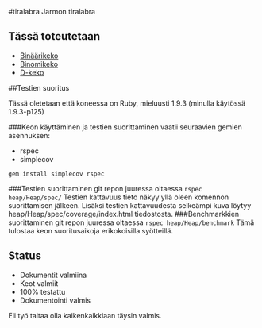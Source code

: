 #tiralabra
Jarmon tiralabra

Tässä toteutetaan
-----------------
* [Binäärikeko](http://en.wikipedia.org/wiki/Binary_heap)
* [Binomikeko](http://en.wikipedia.org/wiki/Binomial_heap)
* [D-keko](http://en.wikipedia.org/wiki/D-ary_heap)




##Testien suoritus

Tässä oletetaan että koneessa on Ruby, mieluusti 1.9.3 (minulla käytössä 1.9.3-p125)

###Keon käyttäminen ja testien suorittaminen vaatii seuraavien gemien asennuksen:
* rspec
* simplecov

`gem install simplecov rspec`

###Testien suorittaminen 
git repon juuressa oltaessa
`rspec heap/Heap/spec/`
Testien kattavuus tieto näkyy yllä oleen komennon suorittamisen jälkeen.
Lisäksi testien kattavuudesta selkeämpi kuva löytyy heap/Heap/spec/coverage/index.html tiedostosta.
###Benchmarkkien suorittaminen
git repon juuressa oltaessa
`rspec heap/Heap/benchmark`
Tämä tulostaa keon suoritusaikoja erikokoisilla syötteillä.


Status
-------
* Dokumentit valmiina
* Keot valmiit
* 100% testattu
* Dokumentointi valmis

Eli työ taitaa olla kaikenkaikkiaan täysin valmis.